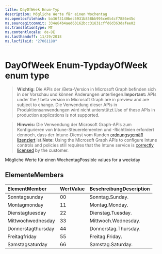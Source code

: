 ```yaml
---
title: DayOfWeek Enum-Typ
description: Mögliche Werte für einen Wochentag
ms.openlocfilehash: ba36f3140bec5931b858bb996ce0b4cf7886e45c
ms.sourcegitcommit: 334e84b4aed63162bcc31831cffd6d363dafee02
ms.translationtype: MT
ms.contentlocale: de-DE
ms.lasthandoff: 11/29/2018
ms.locfileid: "27061188"
---
```

# <a name="dayofweek-enum-type"></a><span data-ttu-id="6175d-103">DayOfWeek Enum-Typ</span><span class="sxs-lookup"><span data-stu-id="6175d-103">dayOfWeek enum type</span></span>

> <span data-ttu-id="6175d-104">**Wichtig:** Die APIs der /Beta-Version in Microsoft Graph befinden sich in der Vorschau und können Änderungen unterliegen.</span><span class="sxs-lookup"><span data-stu-id="6175d-104">**Important:** APIs under the / beta version in Microsoft Graph are in preview and are subject to change.</span></span> <span data-ttu-id="6175d-105">Die Verwendung dieser APIs in Produktionsanwendungen wird nicht unterstützt.</span><span class="sxs-lookup"><span data-stu-id="6175d-105">Use of these APIs in production applications is not supported.</span></span>

> <span data-ttu-id="6175d-106">**Hinweis:** Die Verwendung der Microsoft Graph-APIs zum Konfigurieren von Intune-Steuerelementen und -Richtlinien erfordert dennoch, dass der Intune-Dienst vom Kunden [ordnungsgemäß lizenziert](https://go.microsoft.com/fwlink/?linkid=839381) ist.</span><span class="sxs-lookup"><span data-stu-id="6175d-106">**Note:** Using the Microsoft Graph APIs to configure Intune controls and policies still requires that the Intune service is [correctly licensed](https://go.microsoft.com/fwlink/?linkid=839381) by the customer.</span></span>

<span data-ttu-id="6175d-107">Mögliche Werte für einen Wochentag</span><span class="sxs-lookup"><span data-stu-id="6175d-107">Possible values for a weekday</span></span>
## <a name="members"></a><span data-ttu-id="6175d-108">Elemente</span><span class="sxs-lookup"><span data-stu-id="6175d-108">Members</span></span>
|<span data-ttu-id="6175d-109">Element</span><span class="sxs-lookup"><span data-stu-id="6175d-109">Member</span></span>|<span data-ttu-id="6175d-110">Wert</span><span class="sxs-lookup"><span data-stu-id="6175d-110">Value</span></span>|<span data-ttu-id="6175d-111">Beschreibung</span><span class="sxs-lookup"><span data-stu-id="6175d-111">Description</span></span>|
|:---|:---|:---|
|<span data-ttu-id="6175d-112">Sonntag</span><span class="sxs-lookup"><span data-stu-id="6175d-112">sunday</span></span>|<span data-ttu-id="6175d-113">0</span><span class="sxs-lookup"><span data-stu-id="6175d-113">0</span></span>|<span data-ttu-id="6175d-114">Sonntag.</span><span class="sxs-lookup"><span data-stu-id="6175d-114">Sunday.</span></span>|
|<span data-ttu-id="6175d-115">Montag</span><span class="sxs-lookup"><span data-stu-id="6175d-115">monday</span></span>|<span data-ttu-id="6175d-116">1</span><span class="sxs-lookup"><span data-stu-id="6175d-116">1</span></span>|<span data-ttu-id="6175d-117">Montag.</span><span class="sxs-lookup"><span data-stu-id="6175d-117">Monday.</span></span>|
|<span data-ttu-id="6175d-118">Dienstag</span><span class="sxs-lookup"><span data-stu-id="6175d-118">tuesday</span></span>|<span data-ttu-id="6175d-119">2</span><span class="sxs-lookup"><span data-stu-id="6175d-119">2</span></span>|<span data-ttu-id="6175d-120">Dienstag.</span><span class="sxs-lookup"><span data-stu-id="6175d-120">Tuesday.</span></span>|
|<span data-ttu-id="6175d-121">Mittwoch</span><span class="sxs-lookup"><span data-stu-id="6175d-121">wednesday</span></span>|<span data-ttu-id="6175d-122">3</span><span class="sxs-lookup"><span data-stu-id="6175d-122">3</span></span>|<span data-ttu-id="6175d-123">Mittwoch.</span><span class="sxs-lookup"><span data-stu-id="6175d-123">Wednesday.</span></span>|
|<span data-ttu-id="6175d-124">Donnerstag</span><span class="sxs-lookup"><span data-stu-id="6175d-124">thursday</span></span>|<span data-ttu-id="6175d-125">4</span><span class="sxs-lookup"><span data-stu-id="6175d-125">4</span></span>|<span data-ttu-id="6175d-126">Donnerstag.</span><span class="sxs-lookup"><span data-stu-id="6175d-126">Thursday.</span></span>|
|<span data-ttu-id="6175d-127">Freitag</span><span class="sxs-lookup"><span data-stu-id="6175d-127">friday</span></span>|<span data-ttu-id="6175d-128">5</span><span class="sxs-lookup"><span data-stu-id="6175d-128">5</span></span>|<span data-ttu-id="6175d-129">Freitag.</span><span class="sxs-lookup"><span data-stu-id="6175d-129">Friday.</span></span>|
|<span data-ttu-id="6175d-130">Samstag</span><span class="sxs-lookup"><span data-stu-id="6175d-130">saturday</span></span>|<span data-ttu-id="6175d-131">6</span><span class="sxs-lookup"><span data-stu-id="6175d-131">6</span></span>|<span data-ttu-id="6175d-132">Samstag.</span><span class="sxs-lookup"><span data-stu-id="6175d-132">Saturday.</span></span>|





